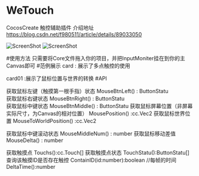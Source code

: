 # WeTouch
CocosCreate 触控辅助插件
介绍地址
https://blog.csdn.net/f980511/article/details/89033050

![ScreenShot](https://img-blog.csdnimg.cn/2019040419313889.gif)
![ScreenShot](https://img-blog.csdnimg.cn/20190411165524134.GIF)

#使用方法
只需要将Core文件拖入你的项目，并把InputMoniter挂在到你的主Canvas即可
#范例展示
  card : 展示了多点触控的使用
  
  card01 :展示了鼠标位置与世界的转换
#API
  
  获取鼠标左键（触摸第一根手指）状态
  MouseBtnLeft() : ButtonStatu  
  获取鼠标右键状态
  MouseBtnRight() : ButtonStatu  
  获取鼠标中键状态
  MouseBtnMiddle() : ButtonStatu
  获取鼠标屏幕位置（非屏幕实际尺寸，为Canvas的相对位置）
  MousePosition() :cc.Vec2
  获取鼠标世界位置
  MouseToWorldPosition() :cc.Vec2
    
  获取鼠标中键滚动状态
  MouseMiddleNum() : number
  获取鼠标移动差值
  MouseDelta() : number

  获取触摸点
  Touchs():cc.Touch[]
  获取触摸点状态
  TouchStatu():ButtonStatu[]
  查询该触摸ID是否存在触控
  ContainID(id:number):boolean
  //每帧的时间
  DeltaTime():number
